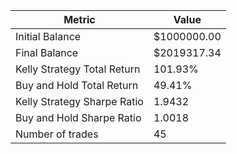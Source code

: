 | Metric | Value |
| --- | --- |
| Initial Balance | $1000000.00 |
| Final Balance | $2019317.34 |
| Kelly Strategy Total Return | 101.93% |
| Buy and Hold Total Return | 49.41% |
| Kelly Strategy Sharpe Ratio | 1.9432 |
| Buy and Hold Sharpe Ratio | 1.0018 |
| Number of trades | 45 |
